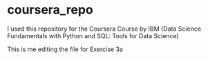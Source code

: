 # coursera_repo
I used this repository for the Coursera Course by IBM (Data Science Fundamentals with Python and SQL: Tools for Data Science)


This is me editing the file for Exercise 3a
